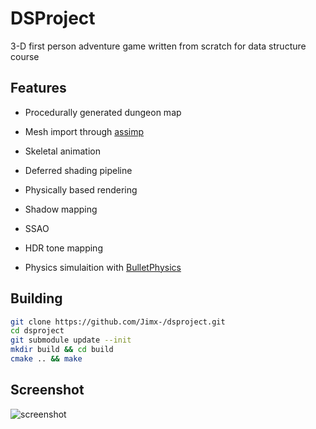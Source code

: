 # DSProject

3-D first person adventure game written from scratch for data structure course



## Features

* Procedurally generated dungeon map

* Mesh import through [assimp](http://www.assimp.org/)

* Skeletal animation

* Deferred shading pipeline

* Physically based rendering

* Shadow mapping

* SSAO

* HDR tone mapping

* Physics simulaition with [BulletPhysics](https://github.com/bulletphysics/bullet3)



## Building

```sh
git clone https://github.com/Jimx-/dsproject.git
cd dsproject
git submodule update --init
mkdir build && cd build
cmake .. && make
```

## Screenshot

![screenshot](https://ibb.co/isQ0kJ)




